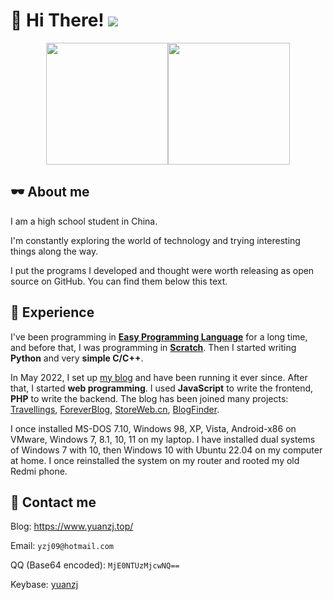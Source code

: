 # 👋 Hi There! ![](https://komarev.com/ghpvc/?username=yzl3014)
<div align="center">
  <img height="195px" src="https://github-readme-stats.vercel.app/api?username=yzl3014&show_icons=true&rank_icon=github" /><img height="195px" src="https://github-readme-stats.vercel.app/api/top-langs/?username=yzl3014&layout=compact&size_weight=0.5&count_weight=0.5" />
</div>

## 🕶 About me

I am a high school student in China.

I'm constantly exploring the world of technology and trying interesting things along the way.

I put the programs I developed and thought were worth releasing as open source on GitHub. You can find them below this text.

## 📃 Experience

<!--<details>
  <summary>A boring prologue, click to view.</summary>

> I have left a link to this page in profiles of many of my social media accounts. Not only does it show my computer skills (even if from this page you can't tell how high they are), but it also makes it easy for others to verify my identity.

> As you can see, I am Chinese, so the main visitors of my profile should be Chinese users. As for why I wrote in English, on the one hand, this platform is for the whole world, I think I should use a language with a wider coverage, and on the other hand, I don’t want my classmates to easily remember these words and mention them everywhere in school, mainly the latter. Fortunately this has never happened.

> Without further ado, let me introduce myself.
</details>-->

<!--When I was in the fourth grade of elementary school, around April 2018, I tried [LabVIEW](https://en.wikipedia.org/wiki/LabVIEW) on a Windows 7 laptop at home. It was a program my mom used at work. Because it was graphical, I could "write" some small gadgets with it without any programming experience. Of course, it was obviously impossible to start with such a professional and large software, let alone for an elementary school student. So the following thing happened.-->

I've been programming in **[Easy Programming Language](https://en.wikipedia.org/wiki/Easy_Programming_Language)** for a long time, and before that, I was programming in **[Scratch](https://scratch.mit.edu/)**. Then I started writing **Python** and very **simple C/C++**.

In May 2022, I set up [my blog](https://www.yuanzj.top/) and have been running it ever since. After that, I started **web programming**. I used **JavaScript** to write the frontend, **PHP** to write the backend. The blog has been joined many projects: [Travellings](https://github.com/travellings-link/travellings), [ForeverBlog](https://foreverblog.cn/blog/5213.html), [StoreWeb.cn](https://storeweb.cn/site/o/1815), [BlogFinder](https://bf.zzxworld.com/s/690).

I once installed MS-DOS 7.10, Windows 98, XP, Vista, Android-x86 on VMware, Windows 7, 8.1, 10, 11 on my laptop. I have installed dual systems of Windows 7 with 10, then Windows 10 with Ubuntu 22.04 on my computer at home. I once reinstalled the system on my router and rooted my old Redmi phone.

<!--In February 2023, I signed up for Telegram and began exploring other *foreign websites* (many of them are blocked by [GFW](https://en.wikipedia.org/wiki/Great_Firewall)), including registering a lot of useless email addresses and several forum accounts.-->

<!--🗺 The rest of the experience is not very technical. If you want to know more, please visit my blog, which is only available in Chinese.-->

## 💬 Contact me

Blog: https://www.yuanzj.top/

Email: `yzj09@hotmail.com`

QQ (Base64 encoded): `MjE0NTUzMjcwNQ==`

Keybase: [yuanzj](https://keybase.io/yuanzj)

